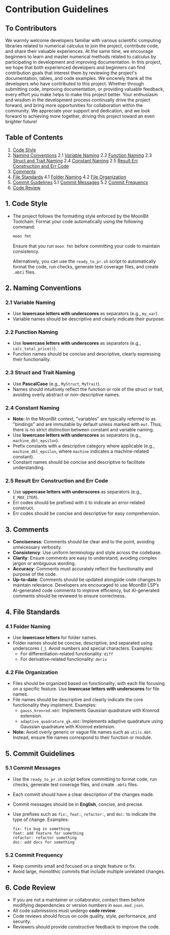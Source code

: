 # Contribution Guidelines

## To Contributors

We warmly welcome developers familiar with various scientific computing libraries related to numerical calculus to join the project, contribute code, and share their valuable experiences. At the same time, we encourage beginners to learn and master numerical methods related to calculus by participating in development and improving documentation. In this project, we hope that both experienced developers and beginners can find contribution goals that interest them by reviewing the project's documentation, tables, and code examples.
We sincerely thank all the developers who have contributed to this project. Whether through submitting code, improving documentation, or providing valuable feedback, every effort you make helps to make this project better. Your enthusiasm and wisdom in the development process continually drive the project forward, and bring more opportunities for collaboration within the community. We appreciate your support and dedication, and we look forward to achieving more together, driving this project toward an even brighter future!

## Table of Contents

1. [Code Style](#1-code-style)
2. [Naming Conventions](#2-naming-conventions)
   2.1 [Variable Naming](#21-variable-naming)
   2.2 [Function Naming](#22-function-naming)
   2.3 [Struct and Trait Naming](#23-struct-and-trait-naming)
   2.4 [Constant Naming](#24-constant-naming)
   2.5 [Result Err Construction and Err Code](#25-result-err-construction-and-err-code)
3. [Comments](#3-comments)
4. [File Standards](#4-file-standards)
   4.1 [Folder Naming](#41-folder-naming)
   4.2 [File Organization](#42-file-organization)
5. [Commit Guidelines](#5-commit-guidelines)
   5.1 [Commit Messages](#51-commit-messages)
   5.2 [Commit Frequency](#52-commit-frequency)
6. [Code Review](#6-code-review)

## 1. Code Style

- The project follows the formatting style enforced by the MoonBit Toolchain. Format your code automatically using the following command:

  ```bash
  moon fmt
  ```

  Ensure that you run `moon fmt` before committing your code to maintain consistency.

  Alternatively, you can use the `ready_to_pr.sh` script to automatically format the code, run checks, generate test coverage files, and create `.mbti` files.

## 2. Naming Conventions

### 2.1 Variable Naming

- Use **lowercase letters with underscores** as separators (e.g., `my_var`).
- Variable names should be descriptive and clearly indicate their purpose.

### 2.2 Function Naming

- Use **lowercase letters with underscores** as separators (e.g., `calc_total_price()`).
- Function names should be concise and descriptive, clearly expressing their functionality.

### 2.3 Struct and Trait Naming

- Use **PascalCase** (e.g., `MyStruct`, `MyTrait`).
- Names should intuitively reflect the function or role of the struct or trait, avoiding overly abstract or non-descriptive names.

### 2.4 Constant Naming

- **Note:** In the MoonBit context, "variables" are typically referred to as "bindings" and are immutable by default unless marked with `mut`. Thus, there is no strict distinction between constant and variable naming.
- Use **lowercase letters with underscores** as separators (e.g., `machine_dbl_epsilon`).
- Prefix constants with a descriptive category where applicable (e.g., `machine_dbl_epsilon`, where `machine` indicates a machine-related constant).
- Constant names should be concise and descriptive to facilitate understanding.

### 2.5 Result Err Construction and Err Code

- Use **uppercase letters with underscores** as separators (e.g., `E_MAX_ITER`).
- Err codes should be prefixed with `E` to indicate an error-related construct.
- Err codes should be concise and descriptive for easy comprehension.

## 3. Comments

- **Conciseness**: Comments should be clear and to the point, avoiding unnecessary verbosity.
- **Consistency**: Use uniform terminology and style across the codebase.
- **Clarity**: Ensure comments are easy to understand, avoiding complex jargon or ambiguous wording.
- **Accuracy**: Comments must accurately reflect the functionality and purpose of the code.
- **Up-to-date**: Comments should be updated alongside code changes to maintain relevance.
  Developers are encouraged to use MoonBit LSP’s AI-generated code comments to improve efficiency, but AI-generated comments should be reviewed to ensure correctness.

## 4. File Standards

### 4.1 Folder Naming

- Use **lowercase letters** for folder names.
- Folder names should be concise, descriptive, and separated using underscores (`_`). Avoid numbers and special characters.
  Examples:
  - For differentiation-related functionality: `diff`
  - For derivative-related functionality: `deriv`

### 4.2 File Organization

- Files should be organized based on functionality, with each file focusing on a specific feature. Use **lowercase letters with underscores** for file names.
- File names should be descriptive and clearly indicate the core functionality they implement.
  Examples:
  - `gauss_kronrod.mbt`: Implements Gaussian quadrature with Kronrod extension.
  - `adaptive_quadrature_gk.mbt`: Implements adaptive quadrature using Gaussian quadrature with Kronrod extension.
- **Note:** Avoid overly generic or vague file names such as `utils.mbt`. Instead, ensure file names correspond to their function or module.

## 5. Commit Guidelines

### 5.1 Commit Messages

- Use the `ready_to_pr.sh` script before committing to format code, run checks, generate test coverage files, and create `.mbti` files.
- Each commit should have a clear description of the changes made.
- Commit messages should be in **English**, concise, and precise.
- Use prefixes such as `fix:`, `feat:`, `refactor:`, and `doc:` to indicate the type of change.
  Examples:

  ```text
  fix: fix bug in something
  feat: add feature for something
  refactor: refactor something
  doc: add docs for something
  ```

### 5.2 Commit Frequency

- Keep commits small and focused on a single feature or fix.
- Avoid large, monolithic commits that include multiple unrelated changes.

## 6. Code Review

- If you are not a maintainer or collaborator, contact them before modifying dependencies or version numbers in `moon.mod.json`.
- All code submissions must undergo **code review**.
- Code reviews should focus on code quality, style, performance, and security.
- Reviewers should provide constructive feedback to improve the code.
